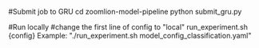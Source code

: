 #Submit job to GRU
cd zoomlion-model-pipeline 
python submit_gru.py

#Run locally
#change the first line of config to "local"
run_experiment.sh {config}
Example: "./run_experiment.sh model_config_classification.yaml"
